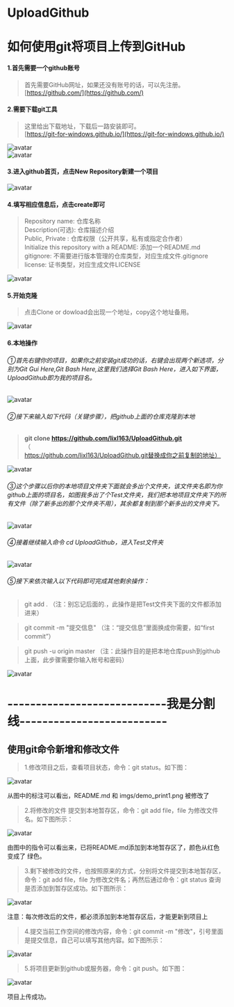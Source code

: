 # UploadGithub

# 如何使用git将项目上传到GitHub

#### 1.首先需要一个github账号
>首先需要GitHub网址，如果还没有账号的话，可以先注册。  
>[https://github.com/](https://github.com/)

#### 2.需要下载git工具
>这里给出下载地址，下载后一路安装即可。  
>[https://git-for-windows.github.io/](https://git-for-windows.github.io/)  

![avatar](/imgs/1.png)  
![avatar](/imgs/2.png)

#### 3.进入github首页，点击New Repository新建一个项目
![avatar](/imgs/3.png)

#### 4.填写相应信息后，点击create即可
>Repository name: 仓库名称  
>Description(可选): 仓库描述介绍  
>Public, Private : 仓库权限（公开共享，私有或指定合作者）  
>Initialize this repository with a README: 添加一个README.md  
>gitignore: 不需要进行版本管理的仓库类型，对应生成文件.gitignore  
>license: 证书类型，对应生成文件LICENSE  

![avatar](/imgs/4.png)

#### 5.开始克隆
>点击Clone or dowload会出现一个地址，copy这个地址备用。 
 
![avatar](/imgs/5.png)

#### 6.本地操作
###### ①首先右键你的项目，如果你之前安装git成功的话，右键会出现两个新选项，分别为Git Gui Here,Git Bash Here,这里我们选择Git Bash Here，进入如下界面，UploadGithub即为我的项目名。
![avatar](/imgs/6.png)

###### ②接下来输入如下代码（关键步骤），把github上面的仓库克隆到本地  
>**git clone https://github.com/lixl163/UploadGithub.git**
>（https://github.com/lixl163/UploadGithub.git替换成你之前复制的地址）   

![avatar](/imgs/7.png) 

###### ③这个步骤以后你的本地项目文件夹下面就会多出个文件夹，该文件夹名即为你github上面的项目名，如图我多出了个Test文件夹，我们把本地项目文件夹下的所有文件（除了新多出的那个文件夹不用），其余都复制到那个新多出的文件夹下。  
![avatar](/imgs/8.png)   

###### ④接着继续输入命令 cd UploadGithub，进入Test文件夹  
![avatar](/imgs/9.png)   


###### ⑤接下来依次输入以下代码即可完成其他剩余操作：  
>git add .  （注：别忘记后面的.，此操作是把Test文件夹下面的文件都添加进来）  

>git commit  -m  "提交信息"  （注：“提交信息”里面换成你需要，如“first commit”）  

>git push -u origin master   （注：此操作目的是把本地仓库push到github上面，此步骤需要你输入帐号和密码）  
 
![avatar](/imgs/10.png)  

 
 
# ----------------------------我是分割线--------------------------

## 使用git命令新增和修改文件

>1.修改项目之后，查看项目状态，命令：git status。如下图：

![avatar](/imgs/git_status.png)  

从图中的标注可以看出，README.md  和 imgs/demo_print1.png 被修改了


>2.将修改的文件 提交到本地暂存区，命令：git add file，file 为修改文件名。如下图所示：

![avatar](/imgs/git_add.png)  

由图中的指令可以看出来，已将README.md添加到本地暂存区了，颜色从红色 变成了 绿色。


>3.剩下被修改的文件，也按照原来的方式，分别将文件提交到本地暂存区，命令：git add file，file 为修改文件名；再然后通过命令：git status 查询是否添加到暂存区成功。如下图所示：

![avatar](/imgs/git_add_status.png) 

注意：每次修改后的文件，都必须添加到本地暂存区后，才能更新到项目上

>4.提交当前工作空间的修改内容，命令：git commit -m "修改"，引号里面是提交信息，自己可以填写其他内容。如下图所示：

![avatar](/imgs/git_commit.png) 

>5.将项目更新到github或服务器，命令：git push。如下图：

![avatar](/imgs/git_push.png) 

项目上传成功。
